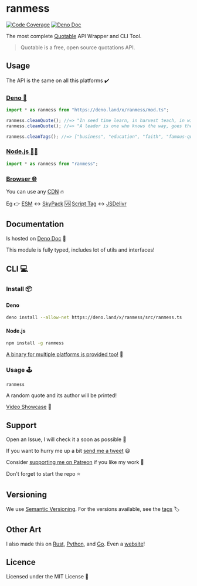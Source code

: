 # ranmess

[![Code Coverage](https://codecov.io/gh/ultirequiem/ranmess/branch/main/graph/badge.svg)](https://codecov.io/gh/ultirequiem/ranmess)
[![Deno Doc](https://doc.deno.land/badge.svg)](https://doc.deno.land/https/deno.land/x/ranmess/mod.ts)

The most complete [Quotable](https://github.com/lukePeavey/quotable) API Wrapper
and CLI Tool.

> Quotable is a free, open source quotations API.

## Usage

The API is the same on all this platforms ✔️

### [Deno 🦕](https://deno.land/x/ranmess)

```javascript
import * as ranmess from "https://deno.land/x/ranmess/mod.ts";

ranmess.cleanQuote(); //=> "In seed time learn, in harvest teach, in winter enjoy."
ranmess.cleanQuote(); //=> "A leader is one who knows the way, goes the way, and shows the way."

ranmess.cleanTags(); //=> ["business", "education", "faith", "famous-quotes", ..etc]
```

### [Node.js 🐢🚀](https://npmjs.com/package/ranmess)

```javascript
import * as ranmess from "ranmess";
```

### [Browser 🌐](https://developer.mozilla.org/en-US/docs/Glossary/Browser)

You can use any [CDN](https://en.wikipedia.org/wiki/Content_delivery_network) 🔥

Eg 👉
[ESM](https://developer.mozilla.org/en-US/docs/Web/JavaScript/Guide/Modules) ↔️
[SkyPack](https://cdn.skypack.dev/ranmess) 🆚
[Script Tag](https://developer.mozilla.org/en-US/docs/Web/HTML/Element/script)
↔️ [JSDelivr](https://cdn.jsdelivr.net/npm/ranmess)

## Documentation

Is hosted on
[Deno Doc](https://doc.deno.land/https://deno.land/x/ranmess/mod.ts) 📄

This module is fully typed, includes lot of utils and interfaces!

## CLI 💻

### Install 📦

#### Deno

```sh
deno install --allow-net https://deno.land/x/ranmess/src/ranmess.ts
```

#### Node.js

```sh
npm install -g ranmess
```

[A binary for multiple platforms is provided too!](https://github.com/UltiRequiem/ranmess/releases/latest)
🤖

### Usage 🕹️

```sh
ranmess
```

A random quote and its author will be printed!

[Video Showcase](https://youtu.be/42-AMus4olQ) 🎥

## Support

Open an Issue, I will check it a soon as possible 👀

If you want to hurry me up a bit
[send me a tweet](https://twitter.com/UltiRequiem) 😆

Consider [supporting me on Patreon](https://patreon.com/UltiRequiem) if you like
my work 🚀

Don't forget to start the repo ⭐

## Versioning

We use [Semantic Versioning](http://semver.org). For the versions available, see
the [tags](https://github.com/UltiRequiem/ranmess/tags) 🏷️

## Other Art

I also made this on [Rust](https://github.com/UltiRequiem/ruquotes),
[Python](https://github.com/UltiRequiem/quoteran), and
[Go](https://github.com/UltiRequiem/quotable). Even a
[website](https://github.com/UltiRequiem/ulti-random-quotes)!

## Licence

Licensed under the MIT License 📄
